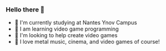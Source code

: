 ### Hello there 👋

- 🔭 I'm currently studying at Nantes Ynov Campus
- 🌱 I am learning video game programming
- 👯 I'm looking to help create video games
- 👀 I love metal music, cinema, and video games of course!
